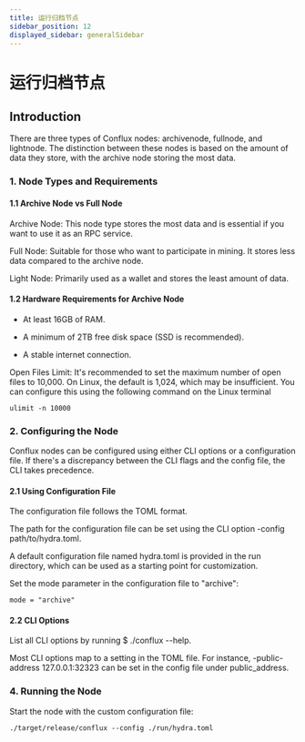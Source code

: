 ```yaml
---
title: 运行归档节点
sidebar_position: 12
displayed_sidebar: generalSidebar
---
```


# 运行归档节点



## Introduction

There are three types of Conflux nodes: archivenode, fullnode, and lightnode. The distinction between these nodes is based on the amount of data they store, with the archive node storing the most data.

### 1. Node Types and Requirements

#### 1.1 Archive Node vs Full Node

Archive Node: This node type stores the most data and is essential if you want to use it as an RPC service.

Full Node: Suitable for those who want to participate in mining. It stores less data compared to the archive node.

Light Node: Primarily used as a wallet and stores the least amount of data.

#### 1.2 Hardware Requirements for Archive Node

* At least 16GB of RAM.

* A minimum of 2TB free disk space (SSD is recommended).

* A stable internet connection.

Open Files Limit: It's recommended to set the maximum number of open files to 10,000. On Linux, the default is 1,024, which may be insufficient. You can configure this using the following command on the Linux terminal

```
ulimit -n 10000 
```

### 2. Configuring the Node

Conflux nodes can be configured using either CLI options or a configuration file. If there's a discrepancy between the CLI flags and the config file, the CLI takes precedence.

#### 2.1 Using Configuration File

The configuration file follows the TOML format.

The path for the configuration file can be set using the CLI option -config path/to/hydra.toml.

A default configuration file named hydra.toml is provided in the run directory, which can be used as a starting point for customization.

Set the mode parameter in the configuration file to "archive":

```
mode = "archive" 
```
#### 2.2 CLI Options

List all CLI options by running $ ./conflux --help.

Most CLI options map to a setting in the TOML file. For instance, -public-address 127.0.0.1:32323 can be set in the config file under public_address.


### 4. Running the Node

Start the node with the custom configuration file:

```
./target/release/conflux --config ./run/hydra.toml 
```
